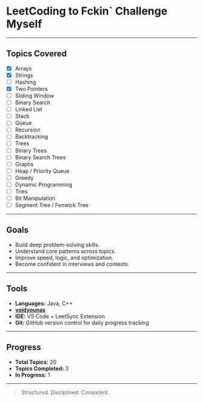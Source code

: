 # LeetCoding to Fckin` Challenge Myself

---

## Topics Covered

- [x] Arrays  
- [x] Strings  
- [ ] Hashing  
- [x] Two Pointers  
- [ ] Sliding Window  
- [ ] Binary Search  
- [ ] Linked List  
- [ ] Stack  
- [ ] Queue  
- [ ] Recursion  
- [ ] Backtracking  
- [ ] Trees  
- [ ] Binary Trees  
- [ ] Binary Search Trees  
- [ ] Graphs  
- [ ] Heap / Priority Queue  
- [ ] Greedy  
- [ ] Dynamic Programming  
- [ ] Tries  
- [ ] Bit Manipulation  
- [ ] Segment Tree / Fenwick Tree  

---

## Goals

- Build deep problem-solving skills.
- Understand core patterns across topics.
- Improve speed, logic, and optimization.
- Become confident in interviews and contests.

---

## Tools

- **Languages:** Java, C++  
- **[voidyounas](https://leetcode.com/voidyounas)** 
- **IDE:** VS Code + LeetSync Extension  
- **Git:** GitHub version control for daily progress tracking

---

## Progress

- **Total Topics:** 20  
- **Topics Completed:** 3  
- **In Progress:** 1  
---

> Structured. Disciplined. Consistent.
